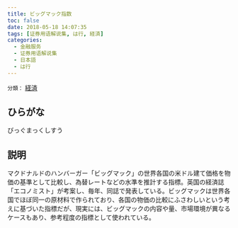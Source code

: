 ```yaml
---
title: ビッグマック指数
toc: false
date: 2018-05-18 14:07:35
tags: [证券用语解说集, は行, 経済]
categories:
  - 金融服务
  - 证券用语解说集
  - 日本語
  - は行
---
```


`分類：` [経済](/tags/経済/)

## ひらがな

びっぐまっくしすう

## 説明

マクドナルドのハンバーガー「ビッグマック」の世界各国の米ドル建て価格を物価の基準として比較し、為替レートなどの水準を推計する指標。英国の経済誌「エコノミスト」が考案し、毎年、同誌で発表している。ビッグマックは世界各国でほぼ同一の原材料で作られており、各国の物価の比較にふさわしいという考えに基づいた指標だが、現実には、ビッグマックの内容や量、市場環境が異なるケースもあり、参考程度の指標として使われている。
